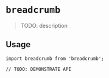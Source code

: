 # `breadcrumb`

> TODO: description

## Usage

```
import breadcrumb from 'breadcrumb';

// TODO: DEMONSTRATE API
```

